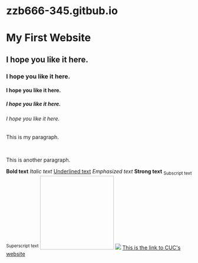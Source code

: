 # zzb666-345.gitbub.io
<!DOCTYPE html>
<html lang="en">
<head>
 <meta charset="UTF-8">
     <title>My Web Page</title>
     <link rel="stylesheet" href="https://cdn.jsdelivr.net/npm/bootstrap@4.4.1/dist/css/bootstrap.min.css" integrity="sha384-Vkoo8x4CGsO3+Hhxv8T/Q5PaXtkKtu6ug5TOeNV6gBiFeWPGFN9MuhOf23Q9Ifjh" crossorigin="anonymous">
   </head>
   <body>
     <h1>My First Website</h1>
         <h2>I hope you like it here.</h2>
          <h3>I hope you like it here.</h3>
           <h4>I hope you like it here.</h4>
            <h5>I hope you like it here.</h5>
             <h6>I hope you like it here.</h6>
             <p>This is my paragraph.</p ><br>
                      <p>This is another paragraph.</p >
                       <b>Bold text</b>
                       <i>Italic text</i>
                       <u>Underlined text</u>
                                 <em>Emphasized text</em>
                                 <strong>Strong text</strong>
                                 <sub>Subscript text</sub>
                                 <sup>Superscript text</sup>
                                 <img scr="701542686315_.pic.jpg" height="200"width="200">
                                 <img src="http://by.cuc.edu.cn/_upload/site/00/05/5/logo.png">
                  <a href="http://by.cuc.edu.cn/">This is the link to CUC's website</a >
       <script src="https://cdn.jsdelivr.net/npm/jquery@3.4.1/dist/jquery.slim.min.js" integrity="sha384-J6qa4849blE2+poT4WnyKhv5vZF5SrPo0iEjwBvKU7imGFAV0wwj1yYfoRSJoZ+n" crossorigin="anonymous"></script>
       <script src="https://cdn.jsdelivr.net/npm/popper.js@1.16.0/dist/umd/popper.min.js" integrity="sha384-Q6E9RHvbIyZFJoft+2mJbHaEWldlvI9IOYy5n3zV9zzTtmI3UksdQRVvoxMfooAo" crossorigin="anonymous"></script>
       <script src="https://cdn.jsdelivr.net/npm/bootstrap@4.4.1/dist/js/bootstrap.min.js" integrity="sha384-wfSDF2E50Y2D1uUdj0O3uMBJnjuUD4Ih7YwaYd1iqfktj0Uod8GCExl3Og8ifwB6" crossorigin="anonymous"></script>
 </body>
</html>
